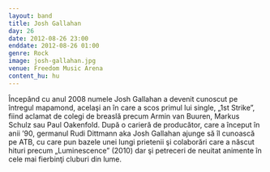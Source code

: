 ```yaml
---
layout: band
title: Josh Gallahan
day: 26
date: 2012-08-26 23:00
enddate: 2012-08-26 01:00
genre: Rock
image: josh-gallahan.jpg
venue: Freedom Music Arena
content_hu: hu
---
```


Începând cu anul 2008 numele Josh Gallahan a devenit cunoscut pe întregul mapamond, acelaşi an în care a scos primul lui single, „1st Strike”, fiind aclamat de colegi de breaslă precum Armin van Buuren, Markus Schulz sau Paul Oakenfold. După o carieră de producător, care a început în anii ’90, germanul Rudi Dittmann aka Josh Gallahan ajunge să îl cunoască pe ATB, cu care pun bazele unei lungi prietenii şi colaborări care a născut hituri precum „Luminescence” (2010) dar şi petreceri de neuitat animente în cele mai fierbinţi cluburi din lume.